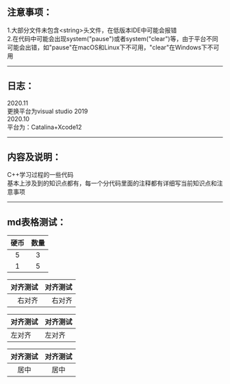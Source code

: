注意事项： 
--- 
1.大部分文件未包含&lt;string&gt;头文件，在低版本IDE中可能会报错  
2.在代码中可能会出现system("pause")或者system("clear")等，由于平台不同可能会出错，如"pause"在macOS和Linux下不可用，"clear"在Windows下不可用  

---  
日志：  
---
2020.11  
更换平台为visual studio 2019  
2020.10  
平台为：Catalina+Xcode12  
  
---
内容及说明：  
---
C++学习过程的一些代码  
基本上涉及到的知识点都有，每一个分代码里面的注释都有详细写当前知识点和注意事项  
 
---  

md表格测试：  
---
硬币 | 数量  
:---: | :---:
5|3
1|5

对齐测试|对齐测试
---:|---:
右对齐|右对齐

对齐测试|对齐测试
---|---
左对齐|左对齐

对齐测试|对齐测试
:---:|:---:
居中|居中

